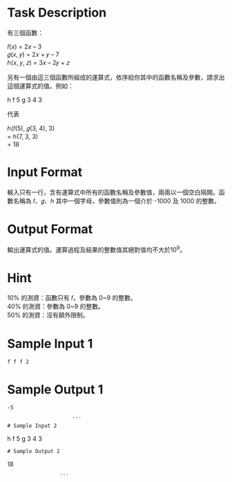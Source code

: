 # Task Description
有三個函數：

𝑓(𝑥) = 2𝑥 – 3  
𝑔(𝑥, 𝑦) = 2𝑥 + 𝑦 – 7  
ℎ(𝑥, 𝑦, 𝑧) = 3𝑥 – 2𝑦 + 𝑧

另有一個由這三個函數所組成的運算式，依序給你其中的函數名稱及參數，請求出這個運算式的值。例如：

h f 5 g 3 4 3

代表

ℎ(𝑓(5), 𝑔(3, 4), 3)  
\= ℎ(7, 3, 3)  
\= 18
# Input Format
輸入只有一行，含有運算式中所有的函數名稱及參數值，兩兩以一個空白隔開。函數名稱為 𝑓、𝑔、ℎ 其中一個字母，參數值則為一個介於 -1000 及 1000 的整數。
# Output Format
輸出運算式的值。運算過程及結果的整數值其絕對值均不大於10<sup>9</sup>。
# Hint
10% 的測資：函數只有 𝑓，參數為 0\~9 的整數。  
40% 的測資：參數為 0\~9 的整數。  
50% 的測資：沒有額外限制。
# Sample Input 1
```
f f f 2
```
# Sample Output 1
```
-5

                     ```
# Sample Input 2
```
h f 5 g 3 4 3
```
# Sample Output 2
```
18

                     ```

